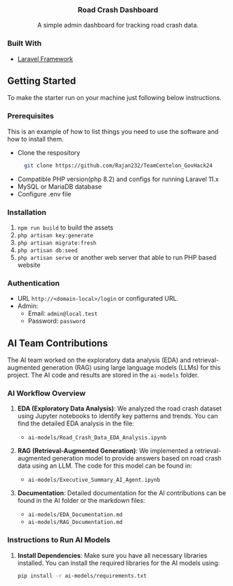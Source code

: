 <div align="center">

  <h3 align="center">Road Crash Dashboard</h3>

  <p align="center">
    A simple admin dashboard for tracking road crash data.
  </p>
</div>


### Built With

* [Laravel Framework](https://laravel.com/)

## Getting Started

To make the starter run on your machine just following below instructions.

### Prerequisites

This is an example of how to list things you need to use the software and how to install them.
* Clone the respository
  ```sh
    git clone https://github.com/Rajan232/TeamCentelon_GovHack24
  ```
* Compatible PHP version(php 8.2) and configs for running Laravel 11.x
* MySQL or MariaDB database
* Configure .env file

### Installation

1. `npm run build` to build the assets
2. `php artisan key:generate`
4. `php artisan migrate:fresh`
5. `php artisan db:seed`
6. `php artisan serve` or another web server that able to run PHP based website

### Authentication
- URL `http://<domain-local>/login` or configurated URL.
- Admin:
    - Email: `admin@local.test` 
    - Password: `password`


## AI Team Contributions

The AI team worked on the exploratory data analysis (EDA) and retrieval-augmented generation (RAG) using large language models (LLMs) for this project. The AI code and results are stored in the `ai-models` folder.

### AI Workflow Overview

1. **EDA (Exploratory Data Analysis)**:
   We analyzed the road crash dataset using Jupyter notebooks to identify key patterns and trends. You can find the detailed EDA analysis in the file:
   - `ai-models/Road_Crash_Data_EDA_Analysis.ipynb`

2. **RAG (Retrieval-Augmented Generation)**:
   We implemented a retrieval-augmented generation model to provide answers based on road crash data using an LLM. The code for this model can be found in:
   - `ai-models/Executive_Summary_AI_Agent.ipynb`

3. **Documentation**:
   Detailed documentation for the AI contributions can be found in the AI folder or the markdown files:
   - `ai-models/EDA_Documentation.md`
   - `ai-models/RAG_Documentation.md`

### Instructions to Run AI Models

1. **Install Dependencies**:
   Make sure you have all necessary libraries installed. You can install the required libraries for the AI models using:
   ```bash
   pip install -r ai-models/requirements.txt
